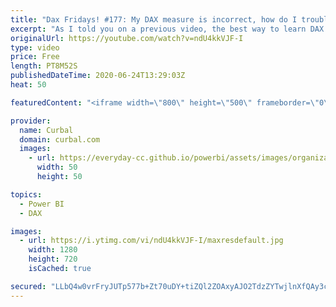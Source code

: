 ```yaml
---
title: "Dax Fridays! #177: My DAX measure is incorrect, how do I troubleshoot it?"
excerpt: "As I told you on a previous video, the best way to learn DAX besides from practice, practice, practice is to troubleshoot your measures.   So, every time your DAX measure gives you the wrong result, dont jump to google right away to find a new one, try to understand what is wrong with it and I promise,"
originalUrl: https://youtube.com/watch?v=ndU4kkVJF-I
type: video
price: Free
length: PT8M52S
publishedDateTime: 2020-06-24T13:29:03Z
heat: 50

featuredContent: "<iframe width=\"800\" height=\"500\" frameborder=\"0\" src=\"https://www.youtube.com/embed/ndU4kkVJF-I\" allow=\"accelerometer; autoplay; encrypted-media; gyroscope; picture-in-picture\" allowfullscreen></iframe>"

provider:
  name: Curbal
  domain: curbal.com
  images:
    - url: https://everyday-cc.github.io/powerbi/assets/images/organizations/curbal.com-50x50.jpg
      width: 50
      height: 50

topics:
  - Power BI
  - DAX

images:
  - url: https://i.ytimg.com/vi/ndU4kkVJF-I/maxresdefault.jpg
    width: 1280
    height: 720
    isCached: true

secured: "LLbQ4w0vrFryJUTp577b+Zt70uDY+tiZQl2ZOAxyAJO2TdzZYTwjlnXfQAy3cv3aOgNFGl/QqccxHJQpRdd6OYRWpcpSE3UFiShurJ5F7TLrdExmCydIv5pR3W6UzhcNJqgopBf/G7oCawdthfJZdFRgLZ3qNbHwGexgwQtEPcOLJUoaM1qkokLpUbc4Zw5bHNLmyXFCaMbF9wMHHUDjFFjkTzidExH0AWpQsQyCRVYDEotzv5AXSiMPqM3H/Q5Kmss+5VthwIeFzgEjvToD7a1dfnHyyVsHTJX5P+6vmDJ0gmPtTU4X61ikmofMaeizJs54yYj5EcA0Ah7xKBZDIpHRaOAlZ6a122N9XoWOy2j59CQIP1FwWz91PuWzNInmsoLfHcVLrDpHbE/aeYvg8/9te7Cgn6xznNaLFAsqkkI=;iVUgnWIth5VT7xlzjVb5XA=="
---
```


